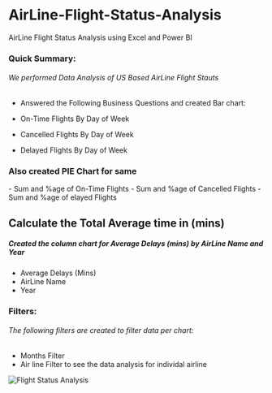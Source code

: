# AirLine-Flight-Status-Analysis
AirLine Flight Status Analysis using Excel and Power BI

<h3>Quick Summary:</h3>
<h6>We performed Data Analysis of US Based AirLine Flight Stauts  </h6>

- Answered the Following Business Questions and created Bar chart:

- On-Time Flights By Day of Week

- Cancelled Flights By Day of Week

- Delayed Flights By Day of Week

<h3>Also created PIE Chart for same</h3>
- Sum and %age of On-Time Flights
- Sum and %age of Cancelled Flights
- Sum and %age of elayed Flights 

<h2>Calculate the Total Average time in (mins)</h2>

<h5>Created the column chart for Average Delays (mins) by AirLine Name and Year</h5>

- Average Delays (Mins) 
- AirLine Name
- Year

<h3>Filters:</h3>
<h6>The following filters are created to filter data per chart:</h6>

- Months Filter 
- Air line Filter to see the data analysis for individal airline 

![Flight Status Analysis](https://user-images.githubusercontent.com/117494803/217486029-5fddc063-82c2-41ea-9c59-a20adeea8955.png)
